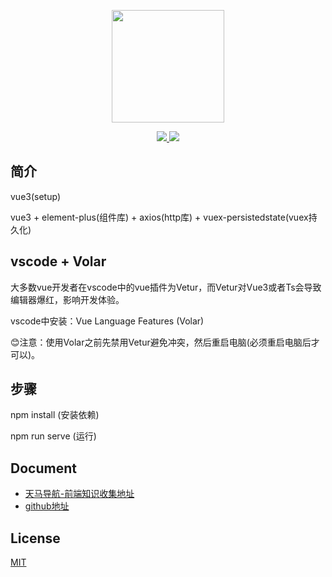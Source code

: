 <p align="center">
  <a href="https://github.com/pegasus-1998/vue2-taobao.git" target="_blank">
    <img width="180" src="https://cn.vuejs.org/images/logo.svg">
  </a>
</p>

<p align="center">
  <a href="https://github.com/vuejs/vue">
    <img src="https://img.shields.io/badge/vue-3.0-brightgreen.svg" >
  </a>
  <a href="https://github.com/ElemeFE/element">
    <img src="https://img.shields.io/badge/element--plus-1.x-blue%22">
  </a>
</p>

## 简介

vue3(setup)

vue3 + element-plus(组件库) + axios(http库) + vuex-persistedstate(vuex持久化)

## vscode + Volar

大多数vue开发者在vscode中的vue插件为Vetur，而Vetur对Vue3或者Ts会导致编辑器爆红，影响开发体验。

vscode中安装：Vue Language Features (Volar)

:blush:注意：使用Volar之前先禁用Vetur避免冲突，然后重启电脑(必须重启电脑后才可以)。

## 步骤

npm install  (安装依赖)

npm run serve  (运行)

## Document

- [天马导航-前端知识收集地址](http://pgs98.com)
- [github地址](https://github.com/pegasus-1998)

## License

[MIT](https://github.com/pegasus-1998/vue3-setup/blob/master/LICENSE)
